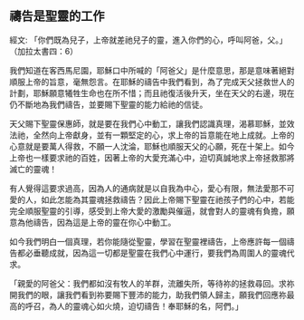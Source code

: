 ## 禱告是聖靈的工作 ##

經文: 「你們既為兒子，上帝就差祂兒子的靈，進入你們的心，呼叫阿爸，父。」（加拉太書四：6）



我們知道在客西馬尼園，耶穌口中所喊的「阿爸父」是什麼意思，那是意味著絕對順服上帝的旨意，毫無怨言。在耶穌的禱告中我們看到，為了完成天父拯救世人的計劃，耶穌願意犧牲生命也在所不惜；而且祂復活後升天，坐在天父的右邊，現在仍不斷地為我們禱告，並要賜下聖靈的能力給祂的信徒。

天父賜下聖靈保惠師，就是要在我們心中動工，讓我們認識真理，渴慕耶穌，並效法祂，全然向上帝獻身，並有一顆堅定的心，求上帝的旨意能在地上成就。上帝的心意就是要萬人得救，不願一人沈淪，耶穌也順服天父的心願，死在十架上。如今上帝也一樣要求祂的百姓，因著上帝的大愛充滿心中，迫切真誠地求上帝拯救那將滅亡的靈魂！

有人覺得這要求過高，因為人的通病就是以自我為中心，愛心有限，無法愛那不可愛的人，如此怎能為其靈魂拯救禱告？因此上帝賜下聖靈在祂孩子們的心中，若能完全順服聖靈的引導，感受到上帝大愛的激勵與催逼，就會對人的靈魂有負擔，願意為他禱告，因為這是上帝的靈在你心中動工。

如今我們明白一個真理，若你能隨從聖靈，學習在聖靈裡禱告，上帝應許每一個禱告都必垂聽成就，因為這一切都是聖靈在我們心中運行，要我們為周圍人的靈魂代求。

「親愛的阿爸父：我們都如沒有牧人的羊群，流離失所，等待祢的拯救尋回。求祢開我們的眼，讓我們看到祢要賜下豐沛的能力，助我們領人歸主，願我們回應祢最高的呼召，為人的靈魂心如火燒，迫切禱告！奉耶穌的名，阿們。」
